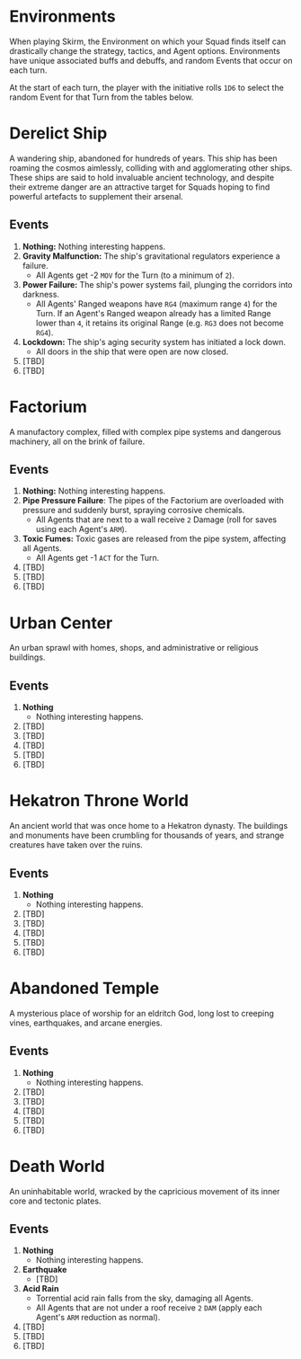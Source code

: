 # Environments

When playing Skirm, the Environment on which your Squad finds itself can drastically change the strategy, tactics, and Agent options. Environments have unique associated buffs and debuffs, and random Events that occur on each turn.

At the start of each turn, the player with the initiative rolls `1D6` to select the random Event for that Turn from the tables below.

# Derelict Ship

A wandering ship, abandoned for hundreds of years. This ship has been roaming the cosmos aimlessly, colliding with and agglomerating other ships. These ships are said to hold invaluable ancient technology, and despite their extreme danger are an attractive target for Squads hoping to find powerful artefacts to supplement their arsenal.

## Events

1. **Nothing:** Nothing interesting happens.
1. **Gravity Malfunction:** The ship's gravitational regulators experience a failure.
    - All Agents get -2 `MOV` for the Turn (to a minimum of `2`).
1. **Power Failure:** The ship's power systems fail, plunging the corridors into darkness.
    - All Agents' Ranged weapons have `RG4` (maximum range `4`) for the Turn. If an Agent's Ranged weapon already has a limited Range lower than `4`, it retains its original Range (e.g. `RG3` does not become `RG4`).
1. **Lockdown:** The ship's aging security system has initiated a lock down.
    - All doors in the ship that were open are now closed.
1. [TBD]
1. [TBD]

# Factorium

A manufactory complex, filled with complex pipe systems and dangerous machinery, all on the brink of failure.

## Events

1. **Nothing:** Nothing interesting happens.
1. **Pipe Pressure Failure**: The pipes of the Factorium are overloaded with pressure and suddenly burst, spraying corrosive chemicals.
    - All Agents that are next to a wall receive `2` Damage (roll for saves using each Agent's `ARM`).
1. **Toxic Fumes:** Toxic gases are released from the pipe system, affecting all Agents.
    - All Agents get -1 `ACT` for the Turn.
1. [TBD]
1. [TBD]
1. [TBD]

# Urban Center

An urban sprawl with homes, shops, and administrative or religious buildings.

## Events

1. **Nothing**
    - Nothing interesting happens.
1. [TBD]
1. [TBD]
1. [TBD]
1. [TBD]
1. [TBD]

# Hekatron Throne World

An ancient world that was once home to a Hekatron dynasty. The buildings and monuments have been crumbling for thousands of years, and strange creatures have taken over the ruins.

## Events

1. **Nothing**
    - Nothing interesting happens.
1. [TBD]
1. [TBD]
1. [TBD]
1. [TBD]
1. [TBD]

# Abandoned Temple

A mysterious place of worship for an eldritch God, long lost to creeping vines, earthquakes, and arcane energies.

## Events

1. **Nothing**
    - Nothing interesting happens.
1. [TBD]
1. [TBD]
1. [TBD]
1. [TBD]
1. [TBD]

# Death World

An uninhabitable world, wracked by the capricious movement of its inner core and tectonic plates. 

## Events

1. **Nothing**
    - Nothing interesting happens.
1. **Earthquake**
    - [TBD]
1. **Acid Rain**
    - Torrential acid rain falls from the sky, damaging all Agents.
    - All Agents that are not under a roof receive `2` `DAM` (apply each Agent's `ARM` reduction as normal).
1. [TBD]
1. [TBD]
1. [TBD]